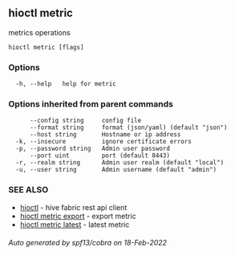 ## hioctl metric

metrics operations

```
hioctl metric [flags]
```

### Options

```
  -h, --help   help for metric
```

### Options inherited from parent commands

```
      --config string     config file
      --format string     format (json/yaml) (default "json")
      --host string       Hostname or ip address
  -k, --insecure          ignore certificate errors
  -p, --password string   Admin user password
      --port uint         port (default 8443)
  -r, --realm string      Admin user realm (default "local")
  -u, --user string       Admin username (default "admin")
```

### SEE ALSO

* [hioctl](hioctl.md)	 - hive fabric rest api client
* [hioctl metric export](hioctl_metric_export.md)	 - export metric
* [hioctl metric latest](hioctl_metric_latest.md)	 - latest metric

###### Auto generated by spf13/cobra on 18-Feb-2022
